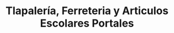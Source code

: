 ---
title: "Tlapalería, Ferreteria y Articulos Escolares Portales"
url: /nezahualcoyotl/tlapaleria-ferreteria-y-articulos-escolares-portales/
shop: hardware
---